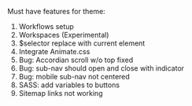 Must have features for theme:

01. Workflows setup
08. Workspaces (Experimental)
12. $selector replace with current element
16. Integrate Animate.css
18. Bug: Accordian scroll w/o top fixed
19. Bug: sub-nav should open and close with indicator
20. Bug: mobile sub-nav not centered
21. SASS: add variables to buttons
23. Sitemap links not working
